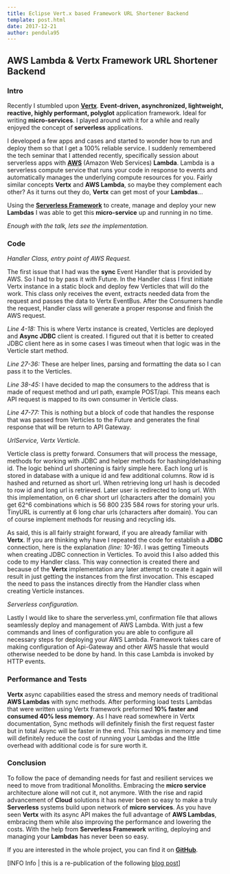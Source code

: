 ```yaml
---
title: Eclipse Vert.x based Framework URL Shortener Backend
template: post.html
date: 2017-12-21
author: pendula95
---
```


## AWS Lambda & Vertx Framework URL Shortener Backend

### Intro

Recently I stumbled upon [**Vertx**](http://vertx.io/). **Event-driven, asynchronized, lightweight, reactive, highly performant, polyglot** application framework. Ideal for writing **micro-services**. I played around with it for a while and really enjoyed the concept of **serverless** applications.

I developed a few apps and cases and started to wonder how to run and deploy them so that I get a 100% reliable service. I suddenly remembered the tech seminar that I attended recently, specifically session about serverless apps with [**AWS**](https://aws.amazon.com/) (Amazon Web Services) **Lambda**. Lambda is a serverless compute service that runs your code in response to events and automatically manages the underlying compute resources for you. Fairly similar concepts **Vertx** and **AWS Lambda**, so maybe they complement each other? As it turns out they do, **Vertx** can get most of your **Lambdas**…

Using the [**Serverless Framework**](https://serverless.com/) to create, manage and deploy your new **Lambdas** I was able to get this **micro-service** up and running in no time.

*Enough with the talk, lets see the implementation.*

### Code

*Handler Class, entry point of AWS Request.*

The first issue that I had was the **sync** Event Handler that is provided by AWS. So I had to by pass it with Future. In the Handler class I first initiate Vertx instance in a static block and deploy few Verticles that will do the work. This class only receives the event, extracts needed data from the request and passes the data to Vertx EventBus. After the Consumers handle the request, Handler class will generate a proper response and finish the AWS request.

<script src="https://gist.github.com/pendula95/583eb45bd0a7990136fba029bdcd555b.js"></script>

*Line 4-18:* This is where Vertx instance is created, Verticles are deployed and **Async JDBC** client is created. I figured out that it is better to created JDBC client here as in some cases I was timeout when that logic was in the Verticle start method.

*Line 27-36:* These are helper lines, parsing and formatting the data so I can pass it to the Verticles.

*Line 38-45:* I have decided to map the consumers to the address that is made of request method and url path, example POST/api. This means each API request is mapped to its own consumer in Verticle class.

*Line 47-77:* This is nothing but a block of code that handles the response that was passed from Verticles to the Future and generates the final response that will be return to API Gateway.

 

*UrlService, Vertx Verticle.*

Verticle class is pretty forward. Consumers that will process the message, methods for working with JDBC and helper methods for hashing/dehashing id. The logic behind url shortening is fairly simple here. Each long url is stored in database with a unique id and few additional columns. Row id is hashed and returned as short url. When retrieving long url hash is decoded to row id and long url is retrieved. Later user is redirected to long url. With this implementation, on 6 char short url (characters after the domain) you get 62^6 combinations which is 56 800 235 584 rows for storing your urls. TinyURL is currently at 6 long char urls (characters after domain). You can of course implement methods for reusing and recycling ids.

<script src="https://gist.github.com/pendula95/aeb4479162e6e33504add2af9fa68bc5.js"></script>

As said, this is all fairly straight forward, if you are already familiar with **Vertx**. If you are thinking why have I repeated the code for establish a **JDBC** connection, here is the explanation *(line: 10-16)*. I was getting Timeouts when creating JDBC connection in Verticles. To avoid this I also added this code to my Handler class. This way connection is created there and because of the **Vertx** implementation any later attempt to create it again will result in just getting the instances from the first invocation. This escaped the need to pass the instances directly from the Handler class when creating Verticle instances.

 

*Serverless configuration.*

Lastly I would like to share the serverless.yml, confirmation file that allows seamlessly deploy and management of AWS Lambda. With just a few commands and lines of configuration you are able to configure all necessary steps for deploying your AWS Lambda. Framework takes care of making configuration of Api-Gateway and other AWS hassle that would otherwise needed to be done by hand. In this case Lambda is invoked by HTTP events.
<script src="https://gist.github.com/pendula95/33adc47265072ed930c7df98c9ace7be.js"></script>

### Performance and Tests

**Vertx** async capabilities eased the stress and memory needs of traditional **AWS Lambdas** with sync methods. After performing load tests Lambdas that were written using Vertx framework preformed **10% faster and consumed 40% less memory**. As I have read somewhere in Vertx documentation, Sync methods will definitely finish the first request faster but in total Async will be faster in the end. This savings in memory and time will definitely reduce the cost of running your Lambdas and the little overhead with additional code is for sure worth it.

 

### Conclusion

To follow the pace of demanding needs for fast and resilient services we need to move from traditional Monoliths. Embracing the **micro service** architecture alone will not cut it, not anymore. With the rise and rapid advancement of **Cloud** solutions it has never been so easy to make a truly **Serverless** systems build upon network of **micro services**.
As you have seen **Vertx** with its async API makes the full advantage of **AWS Lambdas**, embracing them while also improving the performance and lowering the costs. With the help from **Serverless Framework** writing, deploying and managing your **Lambdas** has never been so easy.

If you are interested in the whole project, you can find it on [**GitHub**](https://github.com/pendula95/vertx-aws-url-shortener-service/tree/master).

[INFO Info | this is a re-publication of the following [blog post](http://lazarbulic.com/blog/2017/11/10/aws-lambda-vertx-framework-url-shortener-backend/)]
